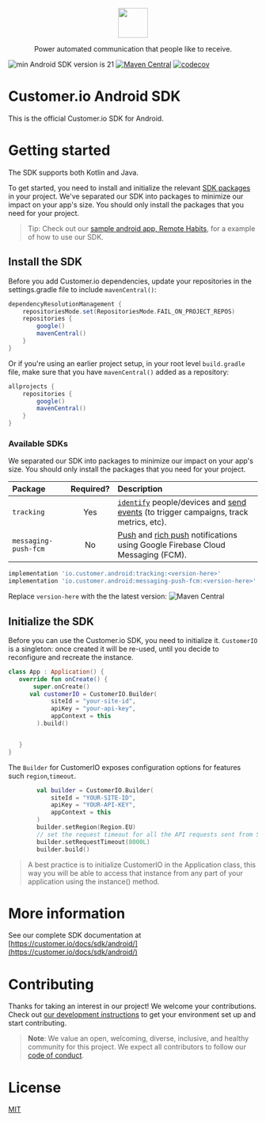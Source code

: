 <p align="center">
  <a href="https://customer.io">
    <img src="https://user-images.githubusercontent.com/6409227/144680509-907ee093-d7ad-4a9c-b0a5-f640eeb060cd.png" height="60">
  </a>
  <p align="center">Power automated communication that people like to receive.</p>
</p>

![min Android SDK version is 21](https://img.shields.io/badge/min%20Android%20SDK-21-green)
[![Maven Central](https://maven-badges.herokuapp.com/maven-central/io.customer.android/tracking/badge.svg)](https://maven-badges.herokuapp.com/maven-central/io.customer.android/tracking)
[![codecov](https://codecov.io/gh/customerio/customerio-android/branch/develop/graph/badge.svg?token=PYV1XQTKGO)](https://codecov.io/gh/customerio/customerio-android)

# Customer.io Android SDK

This is the official Customer.io SDK for Android.

# Getting started

The SDK supports both Kotlin and Java.

To get started, you need to install and initialize the relevant [SDK packages](#available-sdks) in your project. We've separated our SDK into packages to minimize our impact on your app's size. You should only install the packages that you need for your project. 

> Tip: Check out our [sample android app, Remote Habits](https://github.com/customerio/RemoteHabits-Android), for a example of how to use our SDK. 

## Install the SDK

Before you add Customer.io dependencies, update your repositories in the settings.gradle file to include `mavenCentral()`:

```groovy
dependencyResolutionManagement {
    repositoriesMode.set(RepositoriesMode.FAIL_ON_PROJECT_REPOS)
    repositories {
        google()
        mavenCentral()
    }
}
```

Or if you're using an earlier project setup, in your root level `build.gradle` file, make sure that you have `mavenCentral()` added as a repository:

```groovy
allprojects {
    repositories {
        google()        
        mavenCentral()
    }
}
```

### Available SDKs

We separated our SDK into packages to minimize our impact on your app's size. You should only install the packages that you need for your project. 

| Package | Required? | Description |
| :-- | :---: | :--- |
| `tracking` | Yes | [`identify`](https://customer.io/docs/sdk/android/identify/) people/devices and [send events](https://customer.io/docs/sdk/android/track-events/) (to trigger campaigns, track metrics, etc). |
| `messaging-push-fcm` | No | [Push](https://customer.io/docs/sdk/android/push/) and [rich push](https://customer.io/docs/sdk/android/rich-push/) notifications using Google Firebase Cloud Messaging (FCM). |

```groovy
implementation 'io.customer.android:tracking:<version-here>'
implementation 'io.customer.android:messaging-push-fcm:<version-here>'
```

Replace `version-here` with the the latest version: ![Maven Central](https://maven-badges.herokuapp.com/maven-central/io.customer.android/tracking/badge.svg)


## Initialize the SDK

Before you can use the Customer.io SDK, you need to initialize it. `CustomerIO` is a singleton: once created it will be re-used, until you decide to reconfigure and recreate the instance.

```kotlin
class App : Application() {
   override fun onCreate() {
       super.onCreate()
      val customerIO = CustomerIO.Builder(
            siteId = "your-site-id",
            apiKey = "your-api-key",
            appContext = this
        ).build()


   }
}
```
The `Builder` for CustomerIO exposes configuration options for features such `region`,`timeout`.

```kotlin
        val builder = CustomerIO.Builder(
            siteId = "YOUR-SITE-ID",
            apiKey = "YOUR-API-KEY",
            appContext = this
        )
        builder.setRegion(Region.EU)
        // set the request timeout for all the API requests sent from SDK
        builder.setRequestTimeout(8000L)
        builder.build()
```

> A best practice is to initialize CustomerIO in the Application class, this way you will be able to access that instance from any part of your application using the instance() method.

# More information

See our complete SDK documentation at [https://customer.io/docs/sdk/android/](https://customer.io/docs/sdk/android/)

# Contributing

Thanks for taking an interest in our project! We welcome your contributions. Check out [our development instructions](docs/dev-notes/DEVELOPMENT.md) to get your environment set up and start contributing.

> **Note**: We value an open, welcoming, diverse, inclusive, and healthy community for this project. We expect all  contributors to follow our [code of conduct](CODE_OF_CONDUCT.md).  

# License

[MIT](LICENSE)
